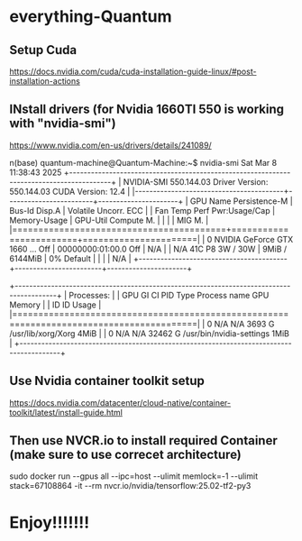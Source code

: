 # everything-Quantum
 
## Setup Cuda
https://docs.nvidia.com/cuda/cuda-installation-guide-linux/#post-installation-actions
## INstall drivers (for Nvidia 1660TI 550 is working with "nvidia-smi")
https://www.nvidia.com/en-us/drivers/details/241089/

n(base) quantum-machine@Quantum-Machine:~$ nvidia-smi
Sat Mar  8 11:38:43 2025
+-----------------------------------------------------------------------------------------+
| NVIDIA-SMI 550.144.03             Driver Version: 550.144.03     CUDA Version: 12.4     |
|-----------------------------------------+------------------------+----------------------+
| GPU  Name                 Persistence-M | Bus-Id          Disp.A | Volatile Uncorr. ECC |
| Fan  Temp   Perf          Pwr:Usage/Cap |           Memory-Usage | GPU-Util  Compute M. |
|                                         |                        |               MIG M. |
|=========================================+========================+======================|
|   0  NVIDIA GeForce GTX 1660 ...    Off |   00000000:01:00.0 Off |                  N/A |
| N/A   41C    P8              3W /   30W |       9MiB /   6144MiB |      0%      Default |
|                                         |                        |                  N/A |
+-----------------------------------------+------------------------+----------------------+
                                                                                         
+-----------------------------------------------------------------------------------------+
| Processes:                                                                              |
|  GPU   GI   CI        PID   Type   Process name                              GPU Memory |
|        ID   ID                                                               Usage      |
|=========================================================================================|
|    0   N/A  N/A      3693      G   /usr/lib/xorg/Xorg                              4MiB |
|    0   N/A  N/A     32462      G   /usr/bin/nvidia-settings                        1MiB |
+-----------------------------------------------------------------------------------------+

## Use Nvidia container toolkit setup
https://docs.nvidia.com/datacenter/cloud-native/container-toolkit/latest/install-guide.html

## Then use NVCR.io to  install required Container (make sure to use correcet architecture)

sudo docker run --gpus all --ipc=host --ulimit memlock=-1 --ulimit stack=67108864 -it --rm nvcr.io/nvidia/tensorflow:25.02-tf2-py3

# Enjoy!!!!!!! 
